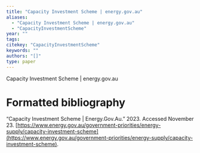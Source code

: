 ```yaml
---
title: "Capacity Investment Scheme | energy.gov.au"
aliases:
  - "Capacity Investment Scheme | energy.gov.au"
  - "CapacityInvestmentScheme"
year: ""
tags: 
citekey: "CapacityInvestmentScheme"
keywords: ""
authors: "[]"
type: paper
---
```

Capacity Investment Scheme | energy.gov.au

# Formatted bibliography

“Capacity Investment Scheme | Energy.Gov.Au.” 2023. Accessed November 23. [https://www.energy.gov.au/government-priorities/energy-supply/capacity-investment-scheme](https://www.energy.gov.au/government-priorities/energy-supply/capacity-investment-scheme).


